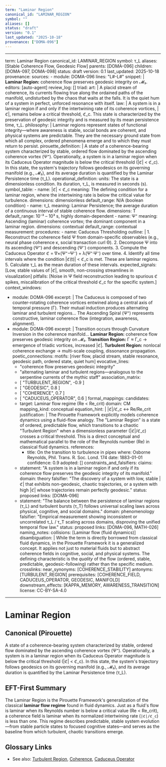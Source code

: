 ```yaml
---
term: "Laminar Region"
canonical_id: "LAMINAR_REGION"
symbol: ""
aliases: []
status: "draft"
version: "0.1"
last_updated: "2025-10-18"
provenance: ["DOMA-096"]
---
```


---
term: Laminar Region
canonical_id: LAMINAR_REGION
symbol: τ_L
aliases: [Stable Coherence Flow, Geodesic Flow]
parents: [DOMA-096]
children: [DOMA-097, DOMA-098]
status: draft
version: 0.1
last_updated: 2025-10-18
provenance:
  sources:
    - module: DOMA-096
      lines: "L#-L#"
      snippet: |
        **Laminar Region:** coherence flow preserves geodesic integrity on 𝓜₃.
  editors: [auto-agent]
  review_log: []
triad:
  art: |
    A placid stream of coherence, its currents flowing true along the ordained paths of the manifold, undisturbed by the chaos that waits at the falls. It is the quiet hum of a system in perfect, unforced resonance with itself.
  law: |
    A system is in a laminar region if and only if the intertwining rate of its coherence vortices, |ℭ|, remains below a critical threshold, ℭ_c. This state is characterized by the preservation of geodesic integrity and is measured by its mean persistence time, τ_L.
  philosophy: |
    Laminar regions represent states of functional integrity—where awareness is stable, social bonds are coherent, and physical systems are predictable. They are the necessary ground state from which all complex, ordered phenomena emerge and to which they must return to persist.
pirouette_definition: |
  A state of a coherence-bearing system characterized by stable, ordered flow dominated by the ascending coherence vortex (Ψ⁺). Operationally, a system is in a laminar region when its Caduceus Operator magnitude is below the critical threshold (|ℭ| < ℭ_c). In this state, the system's trajectory follows geodesics on its governing manifold (e.g., 𝓜₃), and its average duration is quantified by the Laminar Persistence time (τ_L).
operational_definition:
  units: The state is a dimensionless condition. Its duration, τ_L, is measured in seconds (s).
  symbol_table:
    - name: |ℭ| < ℭ_c
      meaning: The defining condition for a laminar region, where the intertwining rate is below the critical value for turbulence.
      dimensions: dimensionless
      default_range: N/A (boolean condition)
    - name: τ_L
      meaning: Laminar Persistence; the average duration of a continuous interval of stable coherence flow.
      dimensions: T
      default_range: 10⁻³ – 10³ s, highly domain-dependent
    - name: Ψ⁺
      meaning: Ascending (laminar) coherence vortex; the dominant component in a laminar region.
      dimensions: contextual
      default_range: contextual
  measurement:
    procedures:
      - name: Caduceus Thresholding
        outline: |
          1. Reconstruct the coherence field Ψ from domain-specific observables (e.g., neural phase coherence κ, social transaction curl Θ).
          2. Decompose Ψ into its ascending (Ψ⁺) and descending (Ψ⁻) components.
          3. Compute the Caduceus Operator ℭ = ∇×(Ψ⁺−Ψ⁻) + λ(Ψ⁺·Ψ⁻) over time.
          4. Identify all time intervals where the condition |ℭ(t)| < ℭ_c is met. These are laminar regions.
          5. Calculate τ_L as the mean duration of these intervals.
        expected_signals: [Low, stable values of |ℭ|, smooth, non-crossing streamlines in visualization]
        pitfalls: [Noise in Ψ field reconstruction leading to spurious ℭ spikes, miscalibration of the critical threshold ℭ_c for the specific system.]
context_windows:
  - module: DOMA-096
    excerpt: |
      The Caduceus is composed of two counter-rotating coherence vortices entwined along a central axis of temporal pressure (Γ). Their mutual induction produces alternating laminar and turbulent regions... The Ascending Spiral (Ψ⁺) represents constructive, laminar coherence flow (integration, awareness, alignment).
  - module: DOMA-096
    excerpt: |
      Transition occurs through Curvature Inversion in the coherence manifold...
      **Laminar Region:** coherence flow preserves geodesic integrity on 𝓜₃.
      **Transition Region:** Γ ≈ Γ_c → emergence of triadic vortices, increased |ℭ|.
      **Turbulent Region:** nonlocal coherence exchange → multi-scale coupling, dissonance propagation.
poetic_connections:
  motifs: [river flow, placid stream, stable resonance, geodesic path, ordered state, quiet hum]
  evocative_lines:
    - "coherence flow preserves geodesic integrity"
    - "alternating laminar and turbulent regions—analogous to the serpentine currents of the mythic staff"
  association_matrix:
    - [ "TURBULENT_REGION", -0.9 ]
    - [ "GEODESIC", 0.8 ]
    - [ "COHERENCE", 0.7 ]
    - [ "CADUCEUS_OPERATOR", 0.6 ]
formal_mappings:
  candidates:
    - target: Laminar flow regime (Re < Re_crit)
      domain: CM
      mapping_kind: conceptual
      equation_hint: |
        |ℭ|/ℭ_c ↔ Re/Re_crit
      justification: |
        The Pirouette Framework explicitly models coherence dynamics using a fluid-flow analogy. The "Laminar Region" is a state of ordered, predictable flow, which transitions to a chaotic "Turbulent Region" when a dimensionless parameter (|ℭ|/ℭ_c) crosses a critical threshold. This is a direct conceptual and mathematical parallel to the role of the Reynolds number (Re) in classical fluid dynamics.
      references:
        - title: On the transition to turbulence in pipes
          where: Osborne Reynolds, Phil. Trans. R. Soc. Lond. 174
          date: 1883-01-01
      confidence: 0.9
  adopted: []
constraints_and_falsifiers:
  claims:
    - statement: "A system is in a laminar region if and only if its coherence flow preserves the geodesic integrity of its manifold."
      domain: theory
      falsifier: "The discovery of a system with low, stable |ℭ| that exhibits non-geodesic, chaotic trajectories, or a system with high |ℭ| whose trajectories remain perfectly geodesic."
      status: proposed
      links: [DOMA-096]
    - statement: "The balance between the persistence of laminar regions (τ_L) and turbulent bursts (τ_T) follows universal scaling laws across physical, cognitive, and social domains."
      domain: phenomenology
      falsifier: "Empirical measurement showing inconsistent or uncorrelated τ_L / τ_T scaling across domains, disproving the unified temporal flow law."
      status: proposed
      links: [DOMA-096, MATH-026]
naming_notes:
  collisions: [Laminar flow (fluid dynamics)]
  disambiguation: |
    While the term is directly borrowed from classical fluid dynamics, in the Pirouette Framework it is a generalized concept. It applies not just to material fluids but to abstract coherence fields in cognitive, social, and physical systems. The defining characteristic is the *quality* of the flow (ordered, stable, predictable, geodesic-following) rather than the specific medium.
crosslinks:
  near_synonyms: [COHERENCE_STABILITY]
  antonyms: [TURBULENT_REGION]
  prerequisites: [COHERENCE_FIELD, CADUCEUS_OPERATOR, GEODESIC, MANIFOLD]
  downstream_effects: [KAPPA_MEMORY, AWARENESS_TRANSITION]
license: CC-BY-SA-4.0
---

# Laminar Region

## Canonical (Pirouette)
A state of a coherence-bearing system characterized by stable, ordered flow dominated by the ascending coherence vortex (Ψ⁺). Operationally, a system is in a laminar region when its Caduceus Operator magnitude is below the critical threshold (|ℭ| < ℭ_c). In this state, the system's trajectory follows geodesics on its governing manifold (e.g., 𝓜₃), and its average duration is quantified by the Laminar Persistence time (τ_L).

## EFT-First Summary
The Laminar Region is the Pirouette Framework's generalization of the classical **laminar flow regime** found in fluid dynamics. Just as a fluid's flow is laminar when its Reynolds number is below a critical value (Re < Re_crit), a coherence field is laminar when its normalized intertwining rate (`|ℭ|/ℭ_c`) is less than one. This regime describes predictable, stable system evolution—from stable particle states to focused cognitive states—and serves as the baseline from which turbulent, chaotic transitions emerge.

## Glossary Links
- See also: [Turbulent Region](<link>), [Coherence](<link>), [Caduceus Operator](<link>)